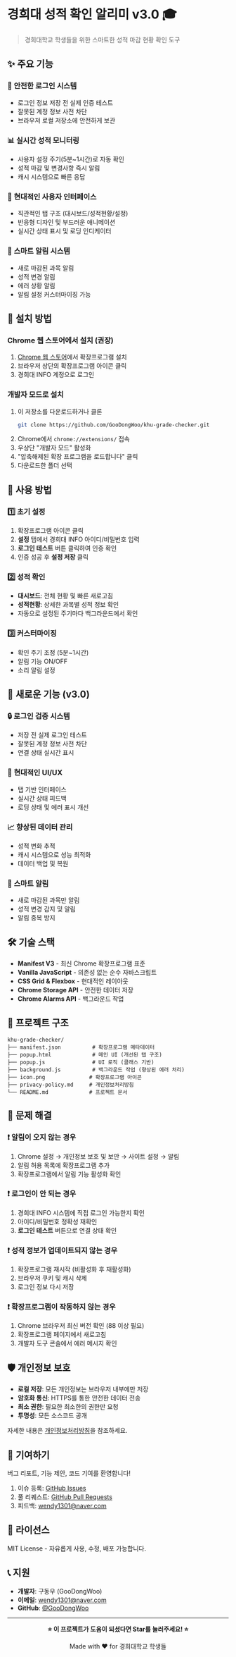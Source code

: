 # 경희대 성적 확인 알리미 v3.0 🎓

> 경희대학교 학생들을 위한 스마트한 성적 마감 현황 확인 도구

## ✨ 주요 기능

### 🔐 **안전한 로그인 시스템**
- 로그인 정보 저장 전 실제 인증 테스트
- 잘못된 계정 정보 사전 차단
- 브라우저 로컬 저장소에 안전하게 보관

### 📊 **실시간 성적 모니터링**
- 사용자 설정 주기(5분~1시간)로 자동 확인
- 성적 마감 및 변경사항 즉시 알림
- 캐시 시스템으로 빠른 응답

### 🎨 **현대적인 사용자 인터페이스**
- 직관적인 탭 구조 (대시보드/성적현황/설정)
- 반응형 디자인 및 부드러운 애니메이션
- 실시간 상태 표시 및 로딩 인디케이터

### 🔔 **스마트 알림 시스템**
- 새로 마감된 과목 알림
- 성적 변경 알림
- 에러 상황 알림
- 알림 설정 커스터마이징 가능

## 🚀 설치 방법

### Chrome 웹 스토어에서 설치 (권장)
1. [Chrome 웹 스토어](링크예정)에서 확장프로그램 설치
2. 브라우저 상단의 확장프로그램 아이콘 클릭
3. 경희대 INFO 계정으로 로그인

### 개발자 모드로 설치
1. 이 저장소를 다운로드하거나 클론
   ```bash
   git clone https://github.com/GooDongWoo/khu-grade-checker.git
   ```
2. Chrome에서 `chrome://extensions/` 접속
3. 우상단 "개발자 모드" 활성화
4. "압축해제된 확장 프로그램을 로드합니다" 클릭
5. 다운로드한 폴더 선택

## 📖 사용 방법

### 1️⃣ 초기 설정
1. 확장프로그램 아이콘 클릭
2. **설정** 탭에서 경희대 INFO 아이디/비밀번호 입력
3. **로그인 테스트** 버튼 클릭하여 인증 확인
4. 인증 성공 후 **설정 저장** 클릭

### 2️⃣ 성적 확인
- **대시보드**: 전체 현황 및 빠른 새로고침
- **성적현황**: 상세한 과목별 성적 정보 확인
- 자동으로 설정된 주기마다 백그라운드에서 확인

### 3️⃣ 커스터마이징
- 확인 주기 조정 (5분~1시간)
- 알림 기능 ON/OFF
- 소리 알림 설정

## 🎯 새로운 기능 (v3.0)

### 🔒 **로그인 검증 시스템**
- 저장 전 실제 로그인 테스트
- 잘못된 계정 정보 사전 차단
- 연결 상태 실시간 표시

### 📱 **현대적인 UI/UX**
- 탭 기반 인터페이스
- 실시간 상태 피드백
- 로딩 상태 및 에러 표시 개선

### 📈 **향상된 데이터 관리**
- 성적 변화 추적
- 캐시 시스템으로 성능 최적화
- 데이터 백업 및 복원

### 🔔 **스마트 알림**
- 새로 마감된 과목만 알림
- 성적 변경 감지 및 알림
- 알림 중복 방지

## 🛠️ 기술 스택

- **Manifest V3** - 최신 Chrome 확장프로그램 표준
- **Vanilla JavaScript** - 의존성 없는 순수 자바스크립트
- **CSS Grid & Flexbox** - 현대적인 레이아웃
- **Chrome Storage API** - 안전한 데이터 저장
- **Chrome Alarms API** - 백그라운드 작업

## 📁 프로젝트 구조

```
khu-grade-checker/
├── manifest.json          # 확장프로그램 메타데이터
├── popup.html             # 메인 UI (개선된 탭 구조)
├── popup.js               # UI 로직 (클래스 기반)
├── background.js          # 백그라운드 작업 (향상된 에러 처리)
├── icon.png              # 확장프로그램 아이콘
├── privacy-policy.md     # 개인정보처리방침
└── README.md             # 프로젝트 문서
```

## 🔧 문제 해결

### ❗ 알림이 오지 않는 경우
1. Chrome 설정 → 개인정보 보호 및 보안 → 사이트 설정 → 알림
2. 알림 허용 목록에 확장프로그램 추가
3. 확장프로그램에서 알림 기능 활성화 확인

### ❗ 로그인이 안 되는 경우
1. 경희대 INFO 시스템에 직접 로그인 가능한지 확인
2. 아이디/비밀번호 정확성 재확인
3. **로그인 테스트** 버튼으로 연결 상태 확인

### ❗ 성적 정보가 업데이트되지 않는 경우
1. 확장프로그램 재시작 (비활성화 후 재활성화)
2. 브라우저 쿠키 및 캐시 삭제
3. 로그인 정보 다시 저장

### ❗ 확장프로그램이 작동하지 않는 경우
1. Chrome 브라우저 최신 버전 확인 (88 이상 필요)
2. 확장프로그램 페이지에서 새로고침
3. 개발자 도구 콘솔에서 에러 메시지 확인

## 🛡️ 개인정보 보호

- **로컬 저장**: 모든 개인정보는 브라우저 내부에만 저장
- **암호화 통신**: HTTPS를 통한 안전한 데이터 전송
- **최소 권한**: 필요한 최소한의 권한만 요청
- **투명성**: 모든 소스코드 공개

자세한 내용은 [개인정보처리방침](privacy-policy.md)을 참조하세요.

## 🤝 기여하기

버그 리포트, 기능 제안, 코드 기여를 환영합니다!

1. 이슈 등록: [GitHub Issues](https://github.com/GooDongWoo/khu-grade-checker/issues)
2. 풀 리퀘스트: [GitHub Pull Requests](https://github.com/GooDongWoo/khu-grade-checker/pulls)
3. 피드백: [wendy1301@naver.com](mailto:wendy1301@naver.com)

## 📄 라이선스

MIT License - 자유롭게 사용, 수정, 배포 가능합니다.

## 📞 지원

- **개발자**: 구동우 (GooDongWoo)
- **이메일**: wendy1301@naver.com
- **GitHub**: [@GooDongWoo](https://github.com/GooDongWoo)

---

<div align="center">

**⭐ 이 프로젝트가 도움이 되셨다면 Star를 눌러주세요! ⭐**

Made with ❤️ for 경희대학교 학생들

</div>